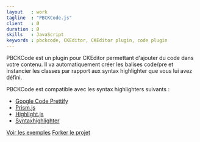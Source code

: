 ```yaml
---
layout   : work
tagline  : "PBCKCode.js"
client   : Ø
duration : Ø
skills   : JavaScript
keywords : pbckcode, CKEditor, CKEditor plugin, code plugin
---
```


PBCKCode est un plugin pour CKEditor permettant d'ajouter du code dans votre contenu. Il va automatiquement créer les balises code/pre et instancier les classes par rapport aux syntax highlighter que vous lui avez défini.

PBCKCode est compatible avec les syntax highlighters suivants :

  * [Google Code Prettify](https://code.google.com/p/google-code-prettify/)
  * [Prism.js](http://prismjs.com/)
  * [Highlight.js](http://softwaremaniacs.org/soft/highlight/en/)
  * [Syntaxhighlighter](http://alexgorbatchev.com/SyntaxHighlighter/)

<a href="http://prbaron.github.io/pbckcode/" class="btn btn-primary">Voir les exemples</a>
<a href="https://github.com/prbaron/pbckcode/" class="btn btn-default">Forker le projet</a>